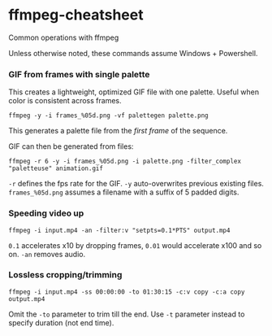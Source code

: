 # ffmpeg-cheatsheet
Common operations with ffmpeg

Unless otherwise noted, these commands assume Windows + Powershell.

### GIF from frames with single palette

This creates a lightweight, optimized GIF file with one palette. Useful when color is consistent across frames. 

    ffmpeg -y -i frames_%05d.png -vf palettegen palette.png
    
This generates a palette file from the *first frame* of the sequence.

GIF can then be generated from files:

    ffmpeg -r 6 -y -i frames_%05d.png -i palette.png -filter_complex "paletteuse" animation.gif

`-r` defines the fps rate for the GIF.
`-y` auto-overwrites previous existing files.
`frames_%05d.png` assumes a filename with a suffix of 5 padded digits.

### Speeding video up

    ffmpeg -i input.mp4 -an -filter:v "setpts=0.1*PTS" output.mp4

`0.1` accelerates x10 by dropping frames, `0.01` would accelerate x100 and so on.
`-an` removes audio.

### Lossless cropping/trimming

    ffmpeg -i input.mp4 -ss 00:00:00 -to 01:30:15 -c:v copy -c:a copy output.mp4

Omit the `-to` parameter to trim till the end. Use `-t` parameter instead to specify duration (not end time). 
